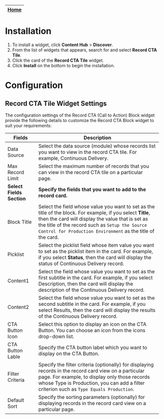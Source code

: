 | [Home](../README.md) |
|--------------------------------------------|

# Installation
1. To install a widget, click **Content Hub** > **Discover**.
2. From the list of widgets that appears, search for and select **Record CTA Tile**.
3. Click the card of the **Record CTA Tile** widget.
4. Click **Install** on the bottom to begin the installation.

# Configuration

## Record CTA Tile Widget Settings

The configuration settings of the Record CTA (Call to Action) Block widget provide the following details to customize the Record CTA Block widget to suit your requirements:

| Fields                         | Description                              |
| ------------------------------ | ---------------------------------------- |
| Data Source                    | Select the data source (module) whose records list you want to view in the record CTA tile. For example, Continuous Delivery. |
| Max Record Limit               | Select the maximum number of records that you can view in the record CTA tile on a particular page. |
| **Select Fields Section** | **Specify the fields that you want to add to the record card.** |
| Block Title                     | Select the field whose value you want to set as the title of the block. For example, if you select **Title**, then the card will display the value that is set as the title of the record such as `Setup the Source Control for Production Environment` as the title of the card. |
| Picklist                     | Select the picklist field whose item value you want to set as the picklist item in the card. For example, if you select **Status**, then the card will display the status of Continuous Delivery record.|
| Content1               | Select the field whose value you want to set as the first subtitle in the card. For example, if you select Description, then the card will display the description of the Continuous Delivery record. |
| Content2               | Select the field whose value you want to set as the second subtitle in the card. For example, if you select Results, then the card will display the results of the Continuous Delivery record. |
| CTA Button Icon               | Select this option to display an icon on the CTA Button. You can choose an icon from the icons drop-down list. |
| CTA Button Lable               | Specify the CTA button label which you want to display on the CTA Button. |
| Filter Criteria                | Specify the filter criteria (optionally) for displaying records in the record card view on a particular page. For example, to display only those records whose Type is Production, you can add a filter criterion such as `Type Equals Production`. |
| Default Sort                   | Specify the sorting parameters (optionally) for displaying records in the record card view on a particular page. |
